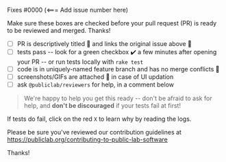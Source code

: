 Fixes #0000 (<=== Add issue number here)

Make sure these boxes are checked before your pull request (PR) is ready to be reviewed and merged. Thanks!

[//]: # (To mark checkboxe write 'x' within the square brackets)

* [ ] PR is descriptively titled 📑 and links the original issue above 🔗
* [ ] tests pass -- look for a green checkbox ✔️ a few minutes after opening your PR -- or run tests locally with `rake test`
* [ ] code is in uniquely-named feature branch and has no merge conflicts 📁
* [ ] screenshots/GIFs are attached 📎 in case of UI updation
* [ ] ask `@publiclab/reviewers` for help, in a comment below

> We're happy to help you get this ready -- don't be afraid to ask for help, and **don't be discouraged** if your tests fail at first!

If tests do fail, click on the red `X` to learn why by reading the logs.

Please be sure you've reviewed our contribution guidelines at https://publiclab.org/contributing-to-public-lab-software 

Thanks!
